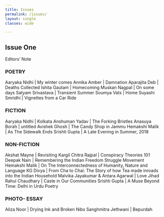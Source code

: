 ```yaml
---
title: Issues
permalink: /issues/
layout: single
classes: wide

---
```

<div style="align:center;">

## Issue One

Editors’ Note

### POETRY

Aaryaka Nidhi | My winter comes
Annika Amber | Damnation
Aparajita Deb | Deaths Collected
Ishita Gautam | Homecoming
Muskan Nagpal | On some days
Satyam Srivastava | Transient Summer
Soumya Vats | Home
Suyashi Smridhi | Vignettes from a Car Ride


### FICTION

Aaryaka Nidhi | Kolkata
Anshuman Yadav | The Forking Bristles
Anasuya Borah | untitled
Avishek Ghosh | The Candy Shop in Jammu
Hemakshi Malik | As The Sidewalk Ends
Srishti Gupta | A Late Evening in Summer, 2018


### NON-FICTION

Akshat Mayne | Revisiting Kargil
Chitra Rajpal | Conspiracy Theories 101
Deepak Nain | Remembering the Indian Freedom Struggle Movement
Hemakshi Malik | On The Interconnectedness of Humanity, Nature and Language
KG Divya | From Cha to Chai: The Story of how Tea made inroads into the Indian Household
Malvika Jayakumar & Antara Agarwal | Love Jihad
Rahul Chaudhary | Caste in Our Communities
Srishti Gupta | A Muse Beyond Time: Delhi in Urdu Poetry



### PHOTO- ESSAY

Aliza Noor | Drying Ink and Broken Nibs
Sanghmitra Jethwani | Bepurdah


</div>